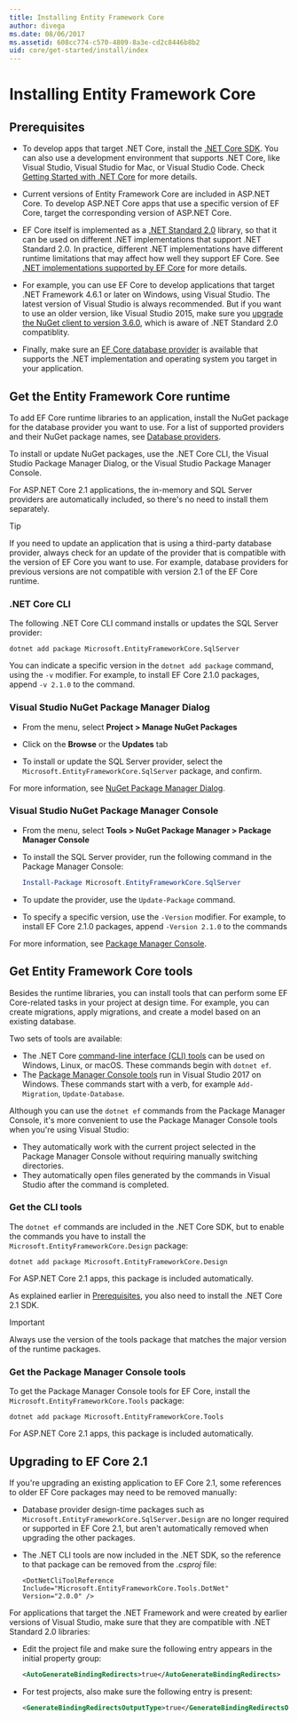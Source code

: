 ```yaml
---
title: Installing Entity Framework Core
author: divega
ms.date: 08/06/2017
ms.assetid: 608cc774-c570-4809-8a3e-cd2c8446b8b2
uid: core/get-started/install/index
---
```

# Installing Entity Framework Core

## Prerequisites

* To develop apps that target .NET Core, install the [.NET Core SDK](https://dotnet.microsoft.com/download). You can also use a development environment that supports .NET Core, like Visual Studio, Visual Studio for Mac, or Visual Studio Code. Check [Getting Started with .NET Core](/dotnet/core/get-started) for more details. 

* Current versions of Entity Framework Core are included in ASP.NET Core. To develop ASP.NET Core apps that use a specific version of EF Core, target the corresponding version of ASP.NET Core.

* EF Core itself is implemented as a [.NET Standard 2.0](/dotnet/standard/net-standard) library, so that it can be used on different .NET implementations that support .NET Standard 2.0. In practice, different .NET implementations have different runtime limitations that may affect how well they support EF Core. See [.NET implementations supported by EF Core](xref:core/platforms/index) for more details.

* For example, you can use EF Core to develop applications that target .NET Framework 4.6.1 or later on Windows, using Visual Studio. The latest version of Visual Studio is always recommended. But if you want to use an older version, like Visual Studio 2015, make sure you [upgrade the NuGet client to version 3.6.0](https://www.nuget.org/downloads), which is aware of .NET Standard 2.0 compatiblity.

* Finally, make sure an [EF Core database provider](xref:core/providers/index) is available that supports the .NET implementation and operating system you target in your application.

## Get the Entity Framework Core runtime

To add EF Core runtime libraries to an application, install the NuGet package for the database provider you want to use. For a list of supported providers and their NuGet package names, see [Database providers](.xref:/core/providers/index).

To install or update NuGet packages, use the .NET Core CLI, the Visual Studio Package Manager Dialog, or the Visual Studio Package Manager Console.

For ASP.NET Core 2.1 applications, the in-memory and SQL Server providers are automatically included, so there's no need to install them separately.

> [!TIP]  
> If you need to update an application that is using a third-party database provider, always check for an update of the provider that is compatible with the version of EF Core you want to use. For example, database providers for previous versions are not compatible with version 2.1 of the EF Core runtime.  

### .NET Core CLI

The following .NET Core CLI command installs or updates the SQL Server provider:

``` Console
dotnet add package Microsoft.EntityFrameworkCore.SqlServer
```

You can indicate a specific version in the `dotnet add package` command, using the `-v` modifier. For example, to install EF Core 2.1.0 packages, append `-v 2.1.0` to the command.

### Visual Studio NuGet Package Manager Dialog

* From the menu, select **Project > Manage NuGet Packages**

* Click on the **Browse** or the **Updates** tab

* To install or update the SQL Server provider, select the `Microsoft.EntityFrameworkCore.SqlServer` package, and confirm.

For more information, see [NuGet Package Manager Dialog](https://docs.microsoft.com/nuget/tools/package-manager-ui).

### Visual Studio NuGet Package Manager Console

* From the menu, select **Tools > NuGet Package Manager > Package Manager Console**

* To install the SQL Server provider, run the following command in the Package Manager Console:

  ``` PowerShell  
  Install-Package Microsoft.EntityFrameworkCore.SqlServer
  ```
* To update the provider, use the `Update-Package` command.

* To specify a specific version, use the `-Version` modifier. For example, to install EF Core 2.1.0 packages, append `-Version 2.1.0` to the commands

For more information, see [Package Manager Console](https://docs.microsoft.com/nuget/tools/package-manager-console).

## Get Entity Framework Core tools

Besides the runtime libraries, you can install tools that can perform some EF Core-related tasks in your project at design time. For example, you can create migrations, apply migrations, and create a model based on an existing database.

Two sets of tools are available:
* The .NET Core [command-line interface (CLI) tools](../../miscellaneous/cli/dotnet.md) can be used on Windows, Linux, or macOS. These commands begin with `dotnet ef`. 
* The [Package Manager Console tools](../../miscellaneous/cli/powershell.md)  run in Visual Studio 2017 on Windows. These commands start with a verb, for example `Add-Migration`, `Update-Database`.

Although you can use the `dotnet ef` commands from the Package Manager Console, it's more convenient to use the Package Manager Console tools when you're using Visual Studio:
* They automatically work with the current project selected in the Package Manager Console without requiring manually switching directories.  
* They automatically open files generated by the commands in Visual Studio after the command is completed.

<a name="cli"></a>

### Get the CLI tools

The `dotnet ef` commands are included in the .NET Core SDK, but to enable the commands you have to install the `Microsoft.EntityFrameworkCore.Design` package:

 ``` Console	
dotnet add package Microsoft.EntityFrameworkCore.Design	
```	

For ASP.NET Core 2.1 apps, this package is included automatically.

As explained earlier in [Prerequisites](#prerequisites), you also need to install the .NET Core 2.1 SDK.

> [!IMPORTANT]  	
> Always use the version of the tools package that matches the major version of the runtime packages.

### Get the Package Manager Console tools

To get the Package Manager Console tools for EF Core, install the `Microsoft.EntityFrameworkCore.Tools` package:

 ``` Console	
dotnet add package Microsoft.EntityFrameworkCore.Tools
```	

For ASP.NET Core 2.1 apps, this package is included automatically.

## Upgrading to EF Core 2.1

If you're upgrading an existing application to EF Core 2.1, some references to older EF Core packages may need to be removed manually:

* Database provider design-time packages such as `Microsoft.EntityFrameworkCore.SqlServer.Design` are no longer required or supported in EF Core 2.1, but aren't automatically removed when upgrading the other packages.

* The .NET CLI tools are now included in the .NET SDK, so the reference to that package can be removed from the *.csproj* file:

  ```
  <DotNetCliToolReference Include="Microsoft.EntityFrameworkCore.Tools.DotNet" Version="2.0.0" />
  ```

For applications that target the .NET Framework and were created by earlier versions of Visual Studio, make sure that they are compatible with .NET Standard 2.0 libraries:

  * Edit the project file and make sure the following entry appears in the initial property group:

    ``` xml
    <AutoGenerateBindingRedirects>true</AutoGenerateBindingRedirects>
    ```

  * For test projects, also make sure the following entry is present:

    ``` xml
    <GenerateBindingRedirectsOutputType>true</GenerateBindingRedirectsOutputType>
    ```
